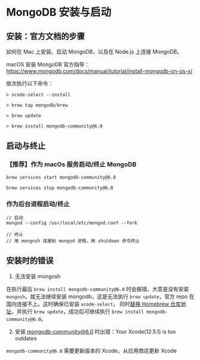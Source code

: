 # MongoDB 安装与启动

## 安装：官方文档的步骤

如何在 Mac 上安装、启动 MongoDB，以及在 Node.js 上连接 MongoDB。

macOS 安装 MongoDB 官方指导：
https://www.mongodb.com/docs/manual/tutorial/install-mongodb-on-os-x/

依次执行以下命令：

```
> xcode-select --install

> brew tap mongodb/brew

> brew update

> brew install mongodb-community@6.0
```

## 启动与终止

### 【推荐】作为 macOs 服务启动/终止 MongoDB

```
brew services start mongodb-community@6.0

brew services stop mongodb-community@6.0
```

### 作为后台进程启动/终止

```
// 启动
mongod --config /usr/local/etc/mongod.conf --fork

// 终止
// 用 mongosh 连接到 mongod 进程，用 shutdown 命令终止
```

## 安装时的错误

1. 无法安装 mongosh

在执行最后 `brew install mongodb-community@6.0` 时会报错，大意是没有安装 `mongosh`，就无法继续安装 mongodb，这是无法执行 `brew update`，官方 repo 在国内连接不上。这时确保已安装 `xcode-select`， 同时[替换 Homebrew 仓库地址](https://juejin.cn/post/6931190862295203848)，并执行 `brew update`，成功后可继续执行 `brew install mongodb-community@6.0`。

2. 安装 mongodb-community@6.0 时出错：Your Xcode(12.5.1) is too outdates

`mongodb-community@6.0` 需要更新版本的 Xcode，从应用商店更新 Xcode


